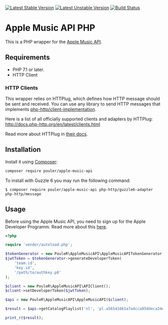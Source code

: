 [![Latest Stable Version](https://poser.pugx.org/pouler/apple-music-api/v/stable)](https://packagist.org/packages/pouler/apple-music-api)
[![Latest Unstable Version](https://poser.pugx.org/pouler/apple-music-api/v/unstable)](https://packagist.org/packages/pouler/apple-music-api)
[![Build Status](https://travis-ci.org/PouleR/apple-music-api.svg?branch=master)](https://travis-ci.org/PouleR/apple-music-api)



# Apple Music API PHP

This is a PHP wrapper for the [Apple Music API](https://developer.apple.com/documentation/applemusicapi).

## Requirements
* PHP 7.1 or later.
* HTTP Client

### HTTP Clients
This wrapper relies on HTTPlug, which defines how HTTP message should be sent and received. You can use any library to send HTTP messages
that implements [php-http/client-implementation](https://packagist.org/providers/php-http/client-implementation).

Here is a list of all officially supported clients and adapters by HTTPlug: http://docs.php-http.org/en/latest/clients.html

Read more about HTTPlug in [their docs](http://docs.php-http.org/en/latest/httplug/users.html).

## Installation
Install it using [Composer](https://getcomposer.org/):

```sh
composer require pouler/apple-music-api
```

To install with Guzzle 6 you may run the following command: 

```
$ composer require pouler/apple-music-api php-http/guzzle6-adapter php-http/message
```

## Usage
Before using the Apple Music API, you need to sign up for the Apple Developer Programm. Read more about this [here](https://developer.apple.com/documentation/applemusicapi/getting_keys_and_creating_tokens).

```php
<?php

require 'vendor/autoload.php';

$tokenGenerator = new PouleR\AppleMusicAPI\AppleMusicAPITokenGenerator();
$jwtToken = $tokenGenerator->generateDeveloperToken(
    'team.id',
    'key.id',
    '/path/to/authkey.p8'
);

$client = new PouleR\AppleMusicAPI\APIClient();
$client->setDeveloperToken($jwtToken);

$api = new PouleR\AppleMusicAPI\AppleMusicAPI($client);

$result = $api->getCatalogPlaylist('nl', 'pl.a56541661a7a4cca95ddeca24e5e5316');

print_r($result);
```

